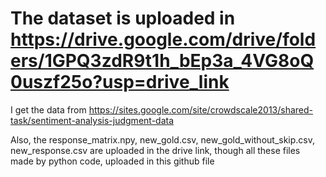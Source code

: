 # The dataset is uploaded in https://drive.google.com/drive/folders/1GPQ3zdR9t1h_bEp3a_4VG8oQ0uszf25o?usp=drive_link 

I get the data from https://sites.google.com/site/crowdscale2013/shared-task/sentiment-analysis-judgment-data

Also, the response_matrix.npy, new_gold.csv, new_gold_without_skip.csv, new_response.csv are uploaded in the drive link, though all these files made by python code, uploaded in this github file
